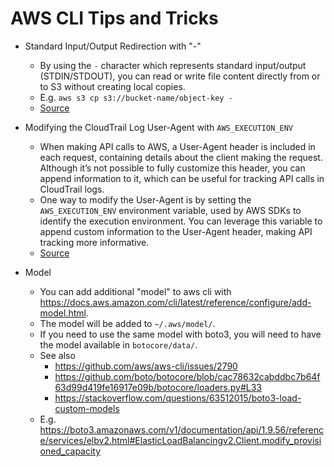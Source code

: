# AWS CLI Tips and Tricks

- Standard Input/Output Redirection with "-"
    - By using the `-` character which represents standard input/output (STDIN/STDOUT), you can read or write file content directly from or to S3 without creating local copies.
    - E.g. `aws s3 cp s3://bucket-name/object-key -`
    - [Source](https://hackingthe.cloud/aws/general-knowledge/aws_cli_tips_and_tricks/)

- Modifying the CloudTrail Log User-Agent with `AWS_EXECUTION_ENV`
    - When making API calls to AWS, a User-Agent header is included in each request, containing details about the client making the request. Although it’s not possible to fully customize this header, you can append information to it, which can be useful for tracking API calls in CloudTrail logs.
    - One way to modify the User-Agent is by setting the `AWS_EXECUTION_ENV` environment variable, used by AWS SDKs to identify the execution environment. You can leverage this variable to append custom information to the User-Agent header, making API tracking more informative.
    - [Source](https://hackingthe.cloud/aws/general-knowledge/aws_cli_tips_and_tricks/)

- Model
    - You can add additional "model" to aws cli with https://docs.aws.amazon.com/cli/latest/reference/configure/add-model.html.
    - The model will be added to `~/.aws/model/`.
    - If you need to use the same model with boto3, you will need to have the model available in `botocore/data/`.
    - See also
        - https://github.com/aws/aws-cli/issues/2790
        - https://github.com/boto/botocore/blob/cac78632cabddbc7b64f63d99d419fe16917e09b/botocore/loaders.py#L33
        - https://stackoverflow.com/questions/63512015/boto3-load-custom-models
    - E.g. https://boto3.amazonaws.com/v1/documentation/api/1.9.56/reference/services/elbv2.html#ElasticLoadBalancingv2.Client.modify_provisioned_capacity

